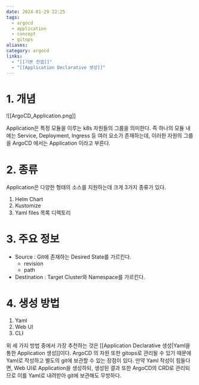 ```yaml
---
date: 2024-01-29 22:25
tags:
  - argocd
  - application
  - concept
  - gitops
aliases: 
category: argocd
links:
  - "[[기본 컨셉]]"
  - "[[Application Declarative 생성]]"
---
```

# 1. 개념


![[ArgoCD_Application.png]]


Application은 특정 모듈을 이루는 k8s 자원들의 그룹을 의미한다. 즉 하나의 모듈 내에는 Service, Deployment, Ingress 등 여러 요소가 존재하는데, 이러한 자원의 그룹을 ArgoCD 에서는 Application 이라고 부른다.


# 2. 종류

Application은 다양한 형태의 소스를 지원하는데 크게 3가지 종류가 있다.

1. Helm Chart
2. Kustomize 
3. Yaml files 목록 디렉토리


# 3. 주요 정보

- Source : Git에 존재하는 Desired State를 가르킨다.
	- revision
	- path
- Destination : Target Cluster와 Namespace를 가르킨다.


# 4. 생성 방법
1. Yaml 
2. Web UI
3. CLI


위 세 가지 방법 중에서 가장 추천하는 것은 [[Application Declarative 생성|Yaml을 통한 Application 생성]]이다. ArgoCD 의 자원 또한 gitops로 관리될 수 있기 때문에 Yaml로 작성하고 별도의 git에 보관할 수 있는 장점이 있다. 만약 Yaml 작성이 힘들다면, Web UI로 Application을 생성하되, 생성된 결과 또한 ArgoCD의 CRD로 관리되므로 이를 Yaml로 내려받아 git에 보관해도 무방하다.